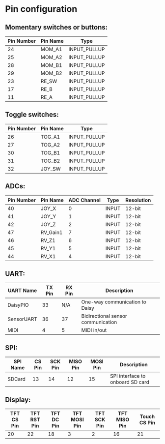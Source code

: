 # Pin configuration

## Momentary switches or buttons:

| Pin Number | Pin Name | Type |
|------------|----------|------|
| 24 | MOM_A1 | INPUT_PULLUP |
| 25 | MOM_A2 | INPUT_PULLUP |
| 28 | MOM_B1 | INPUT_PULLUP |
| 29 | MOM_B2 | INPUT_PULLUP |
| 23 | RE_SW | INPUT_PULLUP |
| 17 | RE_B | INPUT_PULLUP |
| 11 | RE_A | INPUT_PULLUP |

## Toggle switches:
| Pin Number | Pin Name | Type |
|------------|----------|------|
| 26 | TOG_A1 | INPUT_PULLUP |
| 27 | TOG_A2 | INPUT_PULLUP |
| 30 | TOG_B1 | INPUT_PULLUP |
| 31 | TOG_B2 | INPUT_PULLUP |
| 32 | JOY_SW | INPUT_PULLUP |

## ADCs:

| Pin Number | Pin Name | ADC Channel | Type | Resolution |
|------------|----------|-------------|------|------------|
| 40 | JOY_X | 0 | INPUT | 12-bit |
| 41 | JOY_Y | 1 | INPUT | 12-bit |
| 42 | JOY_Z | 2 | INPUT | 12-bit |
| 47 | RV_Gain1 | 7 | INPUT | 12-bit |
| 46 | RV_Z1 | 6 | INPUT | 12-bit |
| 45 | RV_Y1 | 5 | INPUT | 12-bit |
| 44 | RV_X1 | 4 | INPUT | 12-bit |

## UART:

| UART Name | TX Pin | RX Pin | Description |
|-----------|--------|--------|-------------|
| DaisyPIO | 33 | N/A | One-way communication to Daisy |
| SensorUART | 36 | 37 | Bidirectional sensor communication |
| MIDI | 4 | 5 | MIDI in/out |

## SPI:

| SPI Name | CS Pin | SCK Pin | MISO Pin | MOSI Pin | Description |
|----------|--------|---------|----------|----------|-------------|
| SDCard | 13 | 14 | 12 | 15 | SPI interface to onboard SD card |

## Display:

| TFT CS Pin | TFT RST Pin | TFT DC Pin | TFT MOSI Pin | TFT SCK Pin | TFT MISO Pin | Touch CS Pin |
|------------|-------------|------------|--------------|-------------|--------------|--------------|
| 20         | 22          | 18         | 3            | 2           | 16           | 21           |
